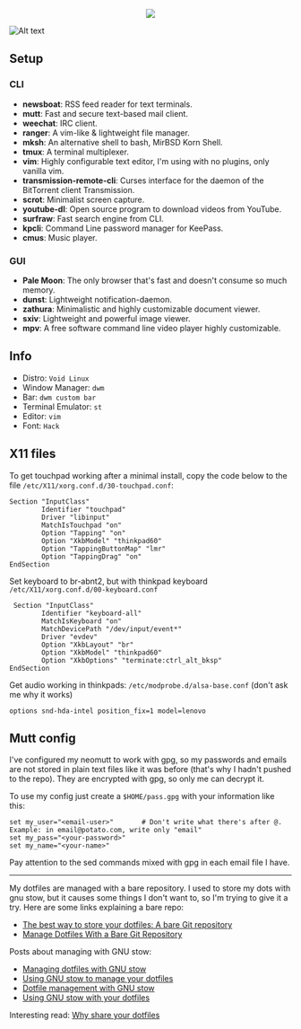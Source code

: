 <p align="center">
    <img src="https://github.com/Valeyard1/dotfiles/blob/master/dotfiles.png" align="center">
</p>

![Alt text](https://github.com/Valeyard1/dotfiles/blob/master/scrot.png "scrot") <br />


## Setup

### CLI

- **newsboat**: RSS feed reader for text terminals.
- **mutt**: Fast and secure text-based mail client.
- **weechat**: IRC client.
- **ranger**: A vim-like & lightweight file manager.
- **mksh**: An alternative shell to bash, MirBSD Korn Shell.
- **tmux**: A terminal multiplexer.
- **vim**: Highly configurable text editor, I'm using with no plugins, only vanilla vim.
- **transmission-remote-cli**: Curses interface for the daemon of the BitTorrent client Transmission.
- **scrot**: Minimalist screen capture.
- **youtube-dl**: Open source program to download videos from YouTube.
- **surfraw**: Fast search engine from CLI.
- **kpcli**: Command Line password manager for KeePass.
- **cmus**: Music player.

### GUI

- **Pale Moon**: The only browser that's fast and doesn't consume so much memory.
- **dunst**: Lightweight notification-daemon.
- **zathura**: Minimalistic and highly customizable document viewer.
- **sxiv**: Lightweight and powerful image viewer.
- **mpv**: A free software command line video player highly customizable.

## Info

- Distro: `Void Linux`
- Window Manager: `dwm`
- Bar: `dwm custom bar`
- Terminal Emulator: `st`
- Editor: `vim`
- Font: `Hack`


## X11 files

To get touchpad working after a minimal install, copy the code below to the file `/etc/X11/xorg.conf.d/30-touchpad.conf`:

```
Section "InputClass"
        Identifier "touchpad"
        Driver "libinput"
        MatchIsTouchpad "on"
        Option "Tapping" "on"
        Option "XkbModel" "thinkpad60"
        Option "TappingButtonMap" "lmr"
        Option "TappingDrag" "on"
EndSection
```

Set keyboard to br-abnt2, but with thinkpad keyboard `/etc/X11/xorg.conf.d/00-keyboard.conf`
```
 Section "InputClass"
        Identifier "keyboard-all"
        MatchIsKeyboard "on"
        MatchDevicePath "/dev/input/event*"
        Driver "evdev"
        Option "XkbLayout" "br"
        Option "XkbModel" "thinkpad60"
        Option "XkbOptions" "terminate:ctrl_alt_bksp"
EndSection
```

Get audio working in thinkpads: `/etc/modprobe.d/alsa-base.conf` (don't ask me why it works)
```
options snd-hda-intel position_fix=1 model=lenovo
```

## Mutt config

I've configured my neomutt to work with gpg, so my passwords and emails are not stored in plain text files like it was before (that's why I hadn't pushed to the repo). They are encrypted with gpg, so only me can decrypt it.

To use my config just create a `$HOME/pass.gpg` with your information like this:

```
set my_user="<email-user>"       # Don't write what there's after @. Example: in email@potato.com, write only "email"
set my_pass="<your-password>"
set my_name="<your-name>"
```

Pay attention to the sed commands mixed with gpg in each email file I have.


---

My dotfiles are managed with a bare repository. I used to store my dots with gnu stow, but it causes some things I don't want to, so I'm trying to give it a try. Here are some links explaining a bare repo:
* [The best way to store your dotfiles: A bare Git repository](https://developer.atlassian.com/blog/2016/02/best-way-to-store-dotfiles-git-bare-repo/)
* [Manage Dotfiles With a Bare Git Repository](https://harfangk.github.io/2016/09/18/manage-dotfiles-with-a-git-bare-repository.html)

Posts about managing with GNU stow:
* [Managing dotfiles with GNU stow](http://blog.xero.nu/managing_dotfiles_with_gnu_stow)
* [Using GNU stow to manage your dotfiles](http://brandon.invergo.net/news/2012-05-26-using-gnu-stow-to-manage-your-dotfiles.html)
* [Dotfile management with GNU stow](https://jonleopard.com/dotfile-management-with-gnu-stow/)
* [Using GNU stow with your dotfiles](https://protesilaos.com/codelog/gnu-stow-dotfiles/)

Interesting read: [Why share your dotfiles](https://zachholman.com/2010/08/dotfiles-are-meant-to-be-forked/)
